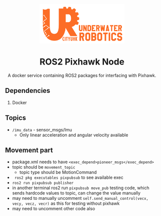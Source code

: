 <div align=center>
<img src="assets/UR_Git_Logo_banner.png", height=130>
<h1>ROS2 Pixhawk Node</h1>
A docker service containing ROS2 packages for interfacing with Pixhawk.
</div>

## Dependencies
1. Docker

## Topics
- `/imu_data` - sensor_msgs/Imu
    - Only linear acceleration and angular velocity available
      
## Movement part
- package.xml needs to have ```<exec_depend>pioneer_msgs</exec_depend> ```
- topic should be ```movement_topic ```
    - topic type should be MotionCommand
- ``` ros2 pkg executables pixpubsub``` to see available exec
- ```ros2 run pixpubsub publisher```
- in another terminal ros2 run ```pixpubsub move_pub``` testing code, which sends hardcode values to topic, can change the value manually
- may need to manually uncomment `self.send_manual_control(vecx, vecy, vecz, vecr)` as this for testing without pixhawk
- may need to uncomment other code also
  
